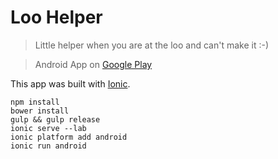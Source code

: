 # Loo Helper

> Little helper when you are at the loo and can't make it :-)

> Android App on [Google Play](https://play.google.com/store/apps/details?id=com.miwurster.loohelper)

This app was built with [Ionic](http://ionicframework.com).

```
npm install
bower install
gulp && gulp release
ionic serve --lab
ionic platform add android
ionic run android
```
